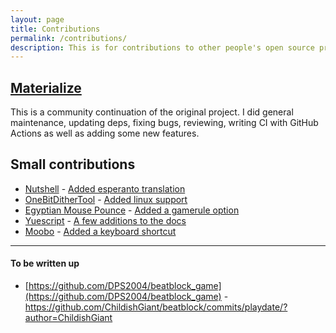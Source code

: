 ```yaml
---
layout: page
title: Contributions
permalink: /contributions/
description: This is for contributions to other people's open source projects.
---
```


## [Materialize](https://github.com/materializecss/materialize)

This is a community continuation of the original project. I did general
maintenance, updating deps, fixing bugs, reviewing, writing CI with GitHub Actions as well as adding some new features.

## Small contributions

* [Nutshell](https://github.com/ncase/nutshell) - [Added esperanto translation](https://github.com/ncase/nutshell/pull/3)
* [OneBitDitherTool](https://github.com/timheigames/onebitdithertool) - [Added linux support](https://github.com/timheigames/onebitdithertool/pull/1)
* [Egyptian Mouse Pounce](https://github.com/dozingcat/MousePounce) - [Added a gamerule option](https://github.com/dozingcat/MousePounce/pull/12)
* [Yuescript](https://yuescript.org/doc) - [A few additions to the docs](https://github.com/pigpigyyy/Yuescript/commits?author=ChildishGiant)
* [Moobo](https://github.com/brain-child/moobo) - [Added a keyboard shortcut](https://github.com/brain-child/moobo/pull/10)


---
#### To be written up

* [https://github.com/DPS2004/beatblock_game](https://github.com/DPS2004/beatblock_game) - <https://github.com/ChildishGiant/beatblock/commits/playdate/?author=ChildishGiant>

